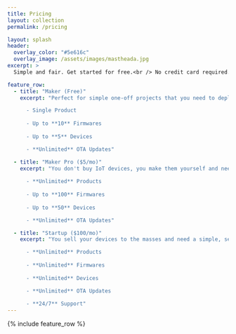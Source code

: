 ```yaml
---
title: Pricing
layout: collection
permalink: /pricing

layout: splash
header:
  overlay_color: "#5e616c"
  overlay_image: /assets/images/mastheada.jpg
excerpt: >
  Simple and fair. Get started for free.<br /> No credit card required.

feature_row:
  - title: "Maker (Free)"
    excerpt: "Perfect for simple one-off projects that you need to deploy.

      - Single Product
    
      - Up to **10** Firmwares
      
      - Up to **5** Devices

      - **Unlimited** OTA Updates"

  - title: "Maker Pro ($5/mo)"
    excerpt: "You don't buy IoT devices, you make them yourself and need to update them.
    
      - **Unlimited** Products
      
      - Up to **100** Firmwares
      
      - Up to **50** Devices

      - **Unlimited** OTA Updates"

  - title: "Startup ($100/mo)"
    excerpt: "You sell your devices to the masses and need a simple, secure update strategy.

      - **Unlimited** Products
      
      - **Unlimited** Firmwares
      
      - **Unlimited** Devices

      - **Unlimited** OTA Updates
      
      - **24/7** Support"
---
```


{% include feature_row %}
